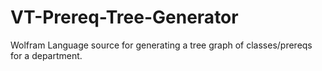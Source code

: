 # VT-Prereq-Tree-Generator
Wolfram Language source for generating a tree graph of classes/prereqs for a department.  
